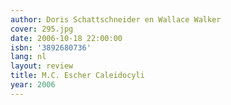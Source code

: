 ```yaml
---
author: Doris Schattschneider en Wallace Walker
cover: 295.jpg
date: 2006-10-18 22:00:00
isbn: '3892680736'
lang: nl
layout: review
title: M.C. Escher Caleidocyli
year: 2006
---
```


